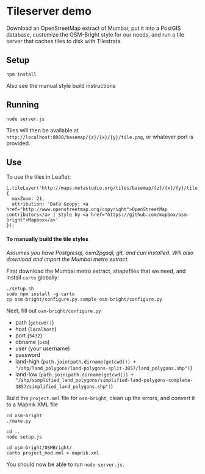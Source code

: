 # Tileserver demo

Download an OpenStreetMap extract of Mumbai, put it into a PostGIS database, customize the OSM-Bright style
for our needs, and run a tile server that caches tiles to disk with Tilestrata.

## Setup
````
npm install
````

Also see the manual style build instructions

## Running
````
node server.js
````

Tiles will then be available at `http://localhost:8080/basemap/{z}/{x}/{y}/tile.png`, or whatever port is provided.

## Use
To use the tiles in Leaflet:
````
L.tileLayer('http://maps.metastudio.org/tiles/basemap/{z}/{x}/{y}/tile.png', {
  maxZoom: 21,
  attribution: 'Data &copy; <a href="http://www.openstreetmap.org/copyright">OpenStreetMap contributors</a> | Style by <a href="https://github.com/mapbox/osm-bright">Mapbox</a>'
});

````


#### To manually build the tile styles

*Assumes you have Postgresql, osm2pgsql, git, and curl installed. Will also download and import the
Mumbai metro extract.*

First download the Mumbai metro extract, shapefiles that we need, and install `carto` globally:
````
./setup.sh
sudo npm install -g carto
cp osm-bright/configure.py.sample osm-bright/configure.py
````


Next, fill out `osm-bright/configure.py`
  - path (`getcwd()`)
  - host (`localhost`)
  - port (`5432`)
  - dbname (`osm`)
  - user (your username)
  - password
  - land-high (`path.join(path.dirname(getcwd()) + "/shp/land_polygons/land-polygons-split-3857/land_polygons.shp")`)
  - land-low (`path.join(path.dirname(getcwd()) + "/shp/simplified_land_polygons/simplified-land-polygons-complete-3857/simplified_land_polygons.shp")`)


Build the `project.mml` file for `osm-bright`, clean up the errors, and convert it to a Mapnik XML file
````
cd osm-bright
./make.py

cd ..
node setup.js

cd osm-bright/OSMBright/
carto project_mod.mml > mapnik.xml
````

You should now be able to run `node server.js`.
